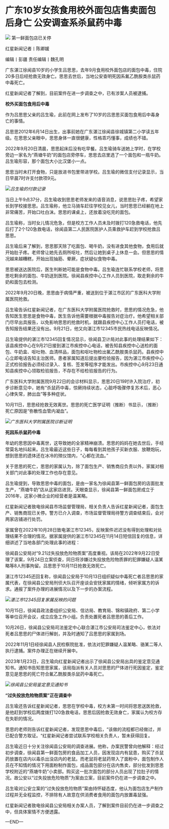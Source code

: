 # 广东10岁女孩食用校外面包店售卖面包后身亡 公安调查系杀鼠药中毒

![](https://inews.gtimg.com/newsapp_bt/0/15633046598/1000)
第一鲜面包店已关停

红星新闻记者丨陈卿媛

编辑丨彭疆 责任编辑丨魏孔明

广东湛江徐闻县10岁的小学生吕思思，去年9月食用校外面包店的面包中毒，住院20多日后经抢救无效身亡。思思去世后，当地公安查明死因系氟乙酰胺类杀鼠药中毒死亡。

红星新闻记者了解到，目前案件在进一步调查之中，已有涉案人员被逮捕。

**校外买面包食用后中毒**

作为吕思思父亲的吕生瑜，此前在网上发布了10岁的吕思思买面包食用后中毒身亡的事情。

吕思思2012年6月14日出生，出事前她在广东湛江徐闻县徐城镇第二小学读五年级。在思思父亲眼中，思思身体一直很健康，性格乖巧懂事，成绩也不错。

2022年9月20日清晨，思思起床后没有吃早餐。吕生瑜骑车送她上学时，在学校旁边一家名为“燕塘牛奶”的面包店旁停车，思思去店里选了一个面包和一瓶牛奶。吕生瑜形容，那个面包大小比汉堡小一点。

思思当时未打开食物，只是放进书包里带进学校。吕生瑜的微信支付记录显示，当日早晨7时许支付款项9元。

![](https://inews.gtimg.com/newsapp_bt/0/15633046602/1000)_吕生瑜的付款记录_

当日上午9点37分，吕生瑜收到思思老师发来的语音消息，说思思肚子疼，希望家长到学校接思思。吕生瑜称，他立马骑车赶往学校见女儿，当时思思已经躺在地上非常痛苦，开始口吐白沫。思思的课桌上，还放着没吃完的面包。

吕生瑜称，当时女儿情况危急，但是校方工作人员未及时拨打120急救电话，他先后打了2个120急救电话，徐闻县第二人民医院医护人员乘救护车赶到学校抢救吕思思。

吕生瑜后来了解到，思思那天除了吃面包、喝牛奶，没有进食其他食物，食用后就开始肚子疼。老师曾让她先去厕所呕吐，然后让她到桌子上休息一会。但思思的情况越来越糟糕，开始出现抽筋、晕厥，症状疑似食物中毒。

思思被送达医院后，医生判断她可能是食物中毒。吕生瑜连忙联系学校老师，将思思吃剩余的面包、牛奶送到医院。徐闻县疾控中心工作人员到医院，取走剩余的牛奶和面包去检测。

2022年9月20日晚，思思由于病情严重，被送到位于湛江市区的广东医科大学附属医院抢救。

吕生瑜告诉红星新闻记者，在广东医科大学附属医院抢救时，思思的情况危急，他告知医生思思是食物中毒，医生告诉他需要根据中毒报告对症治疗。他希望相关部门尽早出具报告，以免影响思思的抢救时机，就跟县疾控中心工作人员打电话，被告知报告结果还没有出。9月21日，他又向湛江市12345市民热线电话反映情况。

吕生瑜提供的湛江市12345回复情况显示，徐闻县卫计局对此事的处理结果如下：该县疾控中心在9月21日接到湛江市疾控中心电话，被告知县疾控中心送检的面包、牛奶盒、呕吐物、血清样品，面包和呕吐物检出氟乙酰胺类杀鼠药。县疾控中心立即电话告知主治医师。患者家属知道后提出要检验报告，因为湛江市疾控中心正式检验报告必须经过录入、复核、签发等程序才能发出。市疾控中心9月23日通知县疾控中心领取检验报告，不存在不给检验报告的行为。

广东医科大学附属医院9月22日的会诊材料显示，思思20日19时许入院治疗，初步诊断意见中，她有“杀鼠药中毒，惊厥持续状态，心脏呼吸骤停复苏术后，恶心心律失常，肺出血”等多种症状。

10月11日，思思经抢救无效离世。思思的死亡医学证明（推断）书显示，（推断）死亡原因是“弥散性血管内凝血”。

![](https://inews.gtimg.com/newsapp_bt/0/15633046609/1000)_广东医科大学附属医院诊断证明_

**死因系杀鼠药中毒**

年幼的思思因中毒离世，这导致她的全家精神崩溃。思思的妈妈在她去世后，手经常莫名地抖起来。吕生瑜最近这些日子，每每看到其他孩子买新衣服、放鞭炮玩，想到思思的遗体还在冰冷的殡仪馆内，“心都在流血。”

关于思思的死亡，思思的家属认为，除了面包生产、销售商应负责以外，家属对相关部门对此事的处理工作也存在意见。

吕生瑜提到，导致思思中毒的面包，是由一家名为徐闻县第一鲜面包房的店面批发生产，“燕塘牛奶”店从这家店进货。天眼查显示，徐闻县第一鲜面包房成立于2016年，这家小微企业的经营者是温某略。

红星新闻记者致电徐闻县市场监督管理局，相关负责人告诉红星新闻记者，面包生产、销售商现已关停。警方已介入调查，市场监督管理局待警方调查结束后，会对两家店铺进行处罚。

家属曾在2022年10月28日致电湛江市12345，反映案件迟迟没有得到处理和对处理结果不合理的情况。据家属提供的湛江市12345在11月14日短信回复的信息，详细讲述了当地各部门处理此事的进程：

徐闻县公安局对“9.21过失投放危险物质案”高度重视。该局在2022年9月22日受理了该案，9月24日立案侦查，同日将涉嫌过失投放危险物质罪的犯罪嫌疑人温某略等8人刑事拘留。吕思思于10月11日抢救无效死亡。

湛江市12345还回复称，徐闻县公安局于10月13日组织疑似中毒死亡者吕思思的家属代表，在徐闻县公安局刑侦大队召开座谈会安抚家属的情绪，倾听家属方的诉求。通报了案件办理的进展情况以及下一步的办案流程。

![](https://inews.gtimg.com/newsapp_bt/0/15633046610/1000)_湛江市12345回复家属反映的问题_

10月15日，徐闻县政法委组织公安局、信访局、教育局、锦和镇政府、第二小学等单位召开会议，成立应急工作小组。负责处置死者吕思思的善后工作。

10月26日，徐闻县公安局司法鉴定中心联合湛江市公安局司法鉴定中心，依法对死者吕思思的尸体进行解剖，并及时通知了吕思思的家属到场。

2022年11月1日经徐闻县人民检察院批准，依法对犯罪嫌疑人温某略、骆某二等人执行逮捕。案件办理正在继续开展中。

2023年1月23日，吕生瑜向红星新闻记者出示了徐闻县公安局出具的鉴定意见通知书。通知书告知思思家属，该局指派有关人员对思思的尸体进行死因鉴定，鉴定意见是思思的死亡符合氟乙酰胺类杀鼠药中毒死亡。

![](https://inews.gtimg.com/newsapp_bt/0/15633046612/1000)_徐闻县公安局鉴定意见通知书_

**“过失投放危险物质案”正在调查中**

吕生瑜还告诉红星新闻记者，思思在学校中毒，校方未第一时间将思思送医抢救，是他赶到学校后两度拨打120急救电话，思思后因抢救无效身亡，家属认为校方存在失职的情况。

思思的老师则告诉红星新闻记者，发现思思中毒后，“该做的流程都已经做过，并已配合警方取证。“红星新闻记者尝试联系学校相关负责人，暂未获得回复。

吕生瑜近日十分关注徐闻县公安局的调查进展。他称，办案民警曾向他解释：经过初步调查，徐闻县第一鲜面包房的食品加工人员，因发现店内有鼠患，购买了杀鼠药放置在店内以毒杀出没店内的老鼠。而老鼠将老鼠药带入了面粉中，面包制作人员在不知情的情况下用面粉制作面包，成品面包部分在店内售卖，部分批发到思思学校附近的“燕塘牛奶”小卖部。购买这一批次面包的部分人员出现了拉肚子的情况。故公安以“过失投放危险物质”为案由立案，目前案件仍在进一步调查之中。

吕生瑜对公安立案的“过失投放危险物质”案由持怀疑态度，他认为面包店生产制作过程并无全程监控，不排除有人故意在供消费者食用的面包内放置毒鼠强。

红星新闻记者致电徐闻县公安局相关办案人员，了解到案件目前仍在进一步调查之中，但具体案情不方便透露。

—END—

